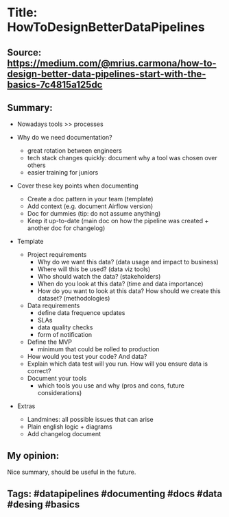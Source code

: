 # Title: HowToDesignBetterDataPipelines
## Source: https://medium.com/@mrius.carmona/how-to-design-better-data-pipelines-start-with-the-basics-7c4815a125dc
## Summary: 

- Nowadays tools >> processes
- Why do we need documentation?
    - great rotation between engineers
    - tech stack changes quickly: document why a tool was chosen over others
    - easier training for juniors
- Cover these key points when documenting
    - Create a doc pattern in your team (template)
    - Add context (e.g. document Airflow version)
    - Doc for dummies (tip: do not assume anything)
    - Keep it up-to-date (main doc on how the pipeline was created + another doc for changelog)
- Template
    - Project requirements 
        - Why do we want this data? (data usage and impact to business)
        - Where will this be used? (data viz tools)
        - Who should watch the data? (stakeholders)
        - When do you look at this data? (time and data importance)
        - How do you want to look at this data? How should we create this dataset? (methodologies)
    - Data requirements
        - define data frequence updates
        - SLAs
        - data quality checks
        - form of notification
    - Define the MVP
        - minimum that could be rolled to production
    - How would you test your code? And data?
    - Explain which data test will you run. How will you ensure data is correct?
    - Document your tools
        - which tools you use and why (pros and cons, future considerations)
    
- Extras
    - Landmines: all possible issues that can arise
    - Plain english logic + diagrams
    - Add changelog document

## My opinion: 
Nice summary, should be useful in the future. 
## Tags: #datapipelines #documenting #docs #data #desing #basics

